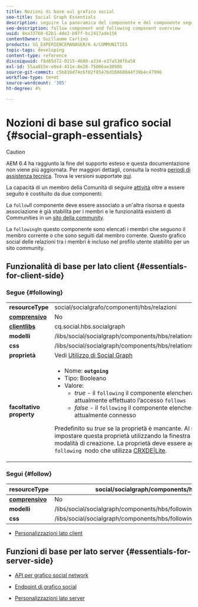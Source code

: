 ```yaml
---
title: Nozioni di base sul grafico social
seo-title: Social Graph Essentials
description: seguire la panoramica del componente e del componente seguente
seo-description: follow component and following component overview
uuid: 8ea33760-62b1-4de2-b07f-bc2417ade156
contentOwner: Guillaume Carlino
products: SG_EXPERIENCEMANAGER/6.4/COMMUNITIES
topic-tags: developing
content-type: reference
discoiquuid: f8d85d72-0215-4680-a334-e37a530fba58
exl-id: 55aa015e-e0e4-411e-8e28-75006ae3090b
source-git-commit: c5b816d74c6f02f85476d16868844f39b4c47996
workflow-type: tm+mt
source-wordcount: '305'
ht-degree: 4%

---
```


# Nozioni di base sul grafico social {#social-graph-essentials}

>[!CAUTION]
>
>AEM 6.4 ha raggiunto la fine del supporto esteso e questa documentazione non viene più aggiornata. Per maggiori dettagli, consulta la nostra [periodi di assistenza tecnica](https://helpx.adobe.com/it/support/programs/eol-matrix.html). Trova le versioni supportate [qui](https://experienceleague.adobe.com/docs/).

La capacità di un membro della Comunità di seguire [attività](essentials-activities.md) oltre a essere seguito è costituito da due componenti:

La `follow`Il componente deve essere associato a un&#39;altra risorsa e questa associazione è già stabilita per i membri e le funzionalità esistenti di Communities in un [sito della community](overview.md#communitiessites).

La `following`In questo componente sono elencati i membri che seguono il membro corrente o che sono seguiti dal membro corrente. Questo grafico social delle relazioni tra i membri è incluso nel profilo utente stabilito per un sito community.

## Funzionalità di base per lato client {#essentials-for-client-side}

### Segue {#following}

<table> 
 <tbody>
  <tr>
   <td> <strong>resourceType</strong></td> 
   <td>social/socialgrafo/componenti/hbs/relazioni</td> 
  </tr>
  <tr>
   <td> <a href="scf.md#add-or-include-a-communities-component"><strong>comprensivo</strong></a></td> 
   <td>No</td> 
  </tr>
  <tr>
   <td> <a href="clientlibs.md"><strong>clientlibs</strong></a></td> 
   <td>cq.social.hbs.socialgraph</td> 
  </tr>
  <tr>
   <td> <strong>modelli</strong></td> 
   <td> /libs/social/socialgraph/components/hbs/relationships/relationships.hbs</td> 
  </tr>
  <tr>
   <td> <strong>css</strong></td> 
   <td> /libs/social/socialgraph/components/hbs/relationships/clientlibs/relationships.css</td> 
  </tr>
  <tr>
   <td><strong> proprietà</strong></td> 
   <td>Vedi <a href="socialgraph.md">Utilizzo di Social Graph</a></td> 
  </tr>
  <tr>
   <td><strong> facoltativo<br /> property</strong></td> 
   <td>
    <ul> 
     <li>Nome: <strong><code>outgoing</code></strong></li> 
     <li>Tipo: Booleano</li> 
     <li>Valore:<br /> 
      <ul> 
       <li><i>true </i>- il <code>following</code> il componente elencherà i membri che hanno attualmente effettuato l’accesso <code>follows</code></li> 
       <li><i>false </i>- il <code>following</code> il componente elencherà i membri che <code>follow </code>membro attualmente connesso</li> 
      </ul> </li> 
    </ul> <p>Predefinito su <i>true</i> se la proprietà è mancante. Al momento, non è possibile impostare questa proprietà utilizzando la finestra di dialogo di modifica in modalità di creazione. La proprietà deve essere aggiunta a un'istanza del <code>following </code>nodo che utilizza <a href="../../help/sites-developing/developing-with-crxde-lite.md">CRXDE|Lite</a>.</p> </td> 
  </tr>
 </tbody>
</table>

### Segui {#follow}

| **resourceType** | social/socialgraph/components/hbs/segue |
|---|---|
| [**comprensivo**](scf.md#add-or-include-a-communities-component) | No |
| **modelli** | /libs/social/socialgraph/components/hbs/following/following.hbs |
| **css** | /libs/social/socialgraph/components/hbs/following/clientlibs/following.css |

* [Personalizzazioni lato client](client-customize.md)

## Funzioni di base per lato server {#essentials-for-server-side}

* [API per grafico social network](https://helpx.adobe.com/experience-manager/6-4/sites/developing/using/reference-materials/javadoc/com/adobe/cq/social/graph/client/api/package-frame.html)

* [Endpoint di grafico social](https://helpx.adobe.com/experience-manager/6-4/sites/developing/using/reference-materials/javadoc/com/adobe/cq/social/graph/client/endpoint/package-frame.html)

* [Personalizzazioni lato server](server-customize.md)
